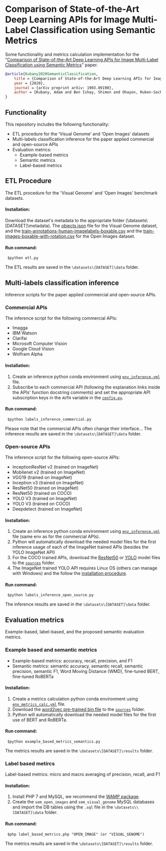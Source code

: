 # Comparison of State-of-the-Art Deep Learning APIs for Image Multi-Label Classification using Semantic Metrics
Some functionality and metrics calculation implementation for the "[Comparison of State-of-the-Art Deep Learning APIs for Image Multi-Label Classification using Semantic Metrics](https://arxiv.org/abs/1903.09190)" paper.

```bibtex
@article{Kubany2020SemanticClassification,
    title = {Comparison of State-of-the-Art Deep Learning APIs for Image Multi-Label Classification using Semantic Metrics},
    year = {2020},
    journal = {arXiv preprint arXiv: 1903.09190},
    author = {Kubany, Adam and Ben Ishay, Shimon and Ohayon, Ruben-Sacha and Shmilovici, Armin and Rokach, Lior and Doitshman, Tomer}
}
```
## Functionality

This repository includes the following functionality:
-   ETL procedure for the ‘Visual Genome’ and ‘Open Images’ datasets
-   Multi-labels classification inference for the paper applied commercial and open-source APIs
-   Evaluation metrics:
	-   Example-based metrics
	-   Semantic metrics
	-   Label-based metrics

 
## ETL Procedure
The ETL procedure for the 'Visual Genome' and 'Open Images' benchmark datasets.
#### Installation:
Download the dataset's metadata to the appropriate folder (\datasets\\[DATASET]\metadata). The [objects.json](https://visualgenome.org/static/data/dataset/objects_v1.json.zip) file for the Visual Genome dataset, and the [train-annotations-human-imagelabels-boxable.csv](https://storage.googleapis.com/openimages/v5/train-annotations-human-imagelabels-boxable.csv) and the [train-images-boxable-with-rotation.csv](https://storage.googleapis.com/openimages/2018_04/train/train-images-boxable-with-rotation.csv) for the Open Images dataset.
#### Run command:
     $python etl.py
The ETL results are saved in the  `\datasets\[DATASET]\data` folder. 

## Multi-labels classification inference
Inference scripts for the paper applied commercial and open-source APIs.

### Commercial APIs

The inference script for the following  commercial APIs:
 - Imagga
 - IBM Watson
 - Clarifai
 - Microsoft Computer Vision
 - Google Cloud Vision
 - Wolfram Alpha
#### Installation:
1. Create an inference python conda environment using [`env_inference.yml`](https://github.com/Adamkubany/Multilabel_Semantic_API_comparison/blob/master/sources/env_inference.yml "env_inference.yml") file.
2. Subscribe to each commercial API (following the explanation links inside the APIs' function docstring comments) and set the appropriate API subscription keys in the `AUTH` variable in the [`config.py`](https://github.com/Adamkubany/Multilabel_Semantic_API_comparison/blob/master/config.py "config.py").
#### Run command:
     $python labels_inference_commercial.py
Please note that the commercial APIs often change their interface...
The inference results are saved in the  `\datasets\[DATASET]\data` folder. 


### Open-source APIs
The inference script for the following open-source APIs:

 - InceptionResNet v2 (trained on ImageNet)
 - Mobilenet v2 (trained on ImageNet)
 - VGG19 (trained on ImageNet)
 - Inception v3 (trained on ImageNet)
 - ResNet50 (trained on ImageNet)
 - ResNet50 (trained on COCO)
 - YOLO V3 (trained on ImageNet)
 - YOLO V3 (trained on COCO)
 - Deepdetect (trained on ImageNet)
#### Installation:
1. Create an inference python conda environment using [`env_inference.yml`](https://github.com/Adamkubany/Multilabel_Semantic_API_comparison/blob/master/sources/env_inference.yml "env_inference.yml") file (same env as for the commercial APIs).
2. Python will automatically download the needed model files for the first inference usage of each of the ImageNet trained APIs  (besides the YOLO ImageNet API)
3. For the COCO trained APIs, download the [ResNet50](https://github.com/OlafenwaMoses/ImageAI/releases/download/1.0/resnet50_coco_best_v2.0.1.h5) or  [YOLO](https://github.com/OlafenwaMoses/ImageAI/releases/download/1.0/yolo.h5) model files to the [`sources`](https://github.com/Adamkubany/Multilabel_Semantic_API_comparison/tree/master/sources "sources") folder.
4. The ImageNet trained YOLO API requires Linux OS (others can manage with Windows) and the follow the [installation procedure](https://pjreddie.com/darknet/imagenet/#darknet53_448).

#### Run command:
     $python labels_inference_open_source.py
The inference results are saved in the  `\datasets\[DATASET]\data` folder. 

## Evaluation metrics
Example-based, label-based, and the proposed semantic evaluation metrics.

### Example based and semantic metrics
- Example-based metrics: accuracy, recall, precision, and F1
- Semantic metrics: semantic accuracy, semantic recall, semantic precision, semantic F1, Word Moving Distance (WMD), fine-tuned BERT, fine-tuned RoBERTa
#### Installation:
1. Create a metrics calculation python conda environment using [`env_metrics_calc.yml`](https://github.com/Adamkubany/Multilabel_Semantic_API_comparison/blob/master/sources/env_metrics_calc.yml "env_metrics_calc.yml") file.
2. Download the [word2vec pre-trained bin file](https://drive.google.com/file/d/0B7XkCwpI5KDYNlNUTTlSS21pQmM/edit?usp=sharing) to the [`sources`](https://github.com/Adamkubany/Multilabel_Semantic_API_comparison/tree/master/sources "sources") folder.
3. Python will automatically download the needed model files for the first use of BERT and RoBERTa.


#### Run command:
     $python example_based_metrics_semantics.py
The metrics results are saved in the  `\datasets\[DATASET]\results` folder. 

### Label based metircs
Label-based metrics: micro and macro averaging of precision, recall, and F1
#### Installation:
1. Install PHP 7 and MySQL, we recommend the  [WAMP package](http://www.wampserver.com/en/).
2. Create the `sem_open_images` and `sem_visual_genome` MySQL databases and import the DB tables using the `.sql` file in the `\datasets\\[DATASET]\data` folder.
#### Run command:
     $php label_based_metrics.php "OPEN_IMAGE" (or "VISUAL_GENOME")
The metrics results are saved in the  `\datasets\[DATASET]\results` folder. 

